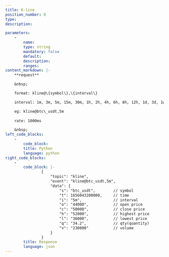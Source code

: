 ```yaml
---
title: K-line
position_number: 8
type:
description: 

parameters:
    -
        name:
        type: string
        mandatory: false
        default:
        description:
        ranges:
content_markdown: |-
    **request**

    &nbsp;

    format: kline@\{symbol\},\{interval\}

    interval: 1m, 3m, 5m, 15m, 30m, 1h, 2h, 4h, 6h, 8h, 12h, 1d, 3d, 1w, 1M

    eg: kline@btc\_usdt,5m
    
    rate: 1000ms

    &nbsp;
left_code_blocks:
    -
        code_block:
        title: Python
        language: python
right_code_blocks:
    -
        code_block: |-
                {
                    "topic": "kline", 
                    "event": "kline@btc_usdt,5m", 
                    "data": {
                        "s": "btc_usdt",        // symbol
                        "t": 1656043200000,     // time
                        "i": "5m",              // interval
                        "o": "44000",           // open price
                        "c": "50000",           // close price
                        "h": "52000",           // highest price
                        "l": "36000",           // lowest price
                        "q": "34.2",            // qty(quantity)
                        "v": "230000"           // volume
                    }
                }
        title: Response
        language: json
---
```

